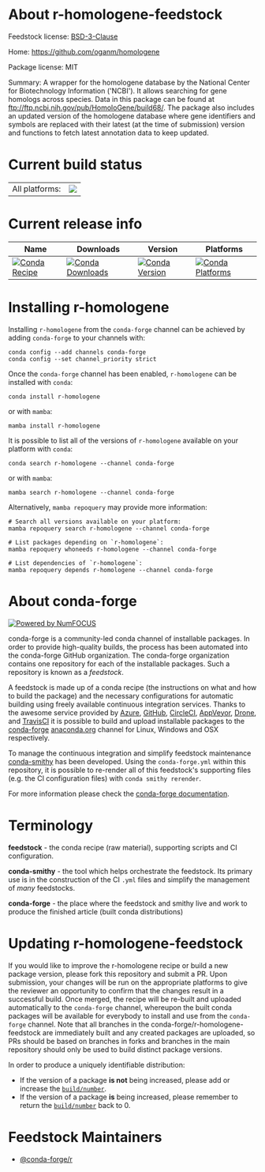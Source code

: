 About r-homologene-feedstock
============================

Feedstock license: [BSD-3-Clause](https://github.com/conda-forge/r-homologene-feedstock/blob/main/LICENSE.txt)

Home: https://github.com/oganm/homologene

Package license: MIT

Summary: A wrapper for the homologene database by the National Center for Biotechnology Information ('NCBI'). It allows searching for gene homologs across species. Data in this package can be found at <ftp://ftp.ncbi.nih.gov/pub/HomoloGene/build68/>. The package also includes an updated version of the homologene database where gene identifiers and symbols are replaced with their latest (at the time of submission) version and functions to fetch latest annotation data to keep updated.

Current build status
====================


<table><tr><td>All platforms:</td>
    <td>
      <a href="https://dev.azure.com/conda-forge/feedstock-builds/_build/latest?definitionId=14428&branchName=main">
        <img src="https://dev.azure.com/conda-forge/feedstock-builds/_apis/build/status/r-homologene-feedstock?branchName=main">
      </a>
    </td>
  </tr>
</table>

Current release info
====================

| Name | Downloads | Version | Platforms |
| --- | --- | --- | --- |
| [![Conda Recipe](https://img.shields.io/badge/recipe-r--homologene-green.svg)](https://anaconda.org/conda-forge/r-homologene) | [![Conda Downloads](https://img.shields.io/conda/dn/conda-forge/r-homologene.svg)](https://anaconda.org/conda-forge/r-homologene) | [![Conda Version](https://img.shields.io/conda/vn/conda-forge/r-homologene.svg)](https://anaconda.org/conda-forge/r-homologene) | [![Conda Platforms](https://img.shields.io/conda/pn/conda-forge/r-homologene.svg)](https://anaconda.org/conda-forge/r-homologene) |

Installing r-homologene
=======================

Installing `r-homologene` from the `conda-forge` channel can be achieved by adding `conda-forge` to your channels with:

```
conda config --add channels conda-forge
conda config --set channel_priority strict
```

Once the `conda-forge` channel has been enabled, `r-homologene` can be installed with `conda`:

```
conda install r-homologene
```

or with `mamba`:

```
mamba install r-homologene
```

It is possible to list all of the versions of `r-homologene` available on your platform with `conda`:

```
conda search r-homologene --channel conda-forge
```

or with `mamba`:

```
mamba search r-homologene --channel conda-forge
```

Alternatively, `mamba repoquery` may provide more information:

```
# Search all versions available on your platform:
mamba repoquery search r-homologene --channel conda-forge

# List packages depending on `r-homologene`:
mamba repoquery whoneeds r-homologene --channel conda-forge

# List dependencies of `r-homologene`:
mamba repoquery depends r-homologene --channel conda-forge
```


About conda-forge
=================

[![Powered by
NumFOCUS](https://img.shields.io/badge/powered%20by-NumFOCUS-orange.svg?style=flat&colorA=E1523D&colorB=007D8A)](https://numfocus.org)

conda-forge is a community-led conda channel of installable packages.
In order to provide high-quality builds, the process has been automated into the
conda-forge GitHub organization. The conda-forge organization contains one repository
for each of the installable packages. Such a repository is known as a *feedstock*.

A feedstock is made up of a conda recipe (the instructions on what and how to build
the package) and the necessary configurations for automatic building using freely
available continuous integration services. Thanks to the awesome service provided by
[Azure](https://azure.microsoft.com/en-us/services/devops/), [GitHub](https://github.com/),
[CircleCI](https://circleci.com/), [AppVeyor](https://www.appveyor.com/),
[Drone](https://cloud.drone.io/welcome), and [TravisCI](https://travis-ci.com/)
it is possible to build and upload installable packages to the
[conda-forge](https://anaconda.org/conda-forge) [anaconda.org](https://anaconda.org/)
channel for Linux, Windows and OSX respectively.

To manage the continuous integration and simplify feedstock maintenance
[conda-smithy](https://github.com/conda-forge/conda-smithy) has been developed.
Using the ``conda-forge.yml`` within this repository, it is possible to re-render all of
this feedstock's supporting files (e.g. the CI configuration files) with ``conda smithy rerender``.

For more information please check the [conda-forge documentation](https://conda-forge.org/docs/).

Terminology
===========

**feedstock** - the conda recipe (raw material), supporting scripts and CI configuration.

**conda-smithy** - the tool which helps orchestrate the feedstock.
                   Its primary use is in the construction of the CI ``.yml`` files
                   and simplify the management of *many* feedstocks.

**conda-forge** - the place where the feedstock and smithy live and work to
                  produce the finished article (built conda distributions)


Updating r-homologene-feedstock
===============================

If you would like to improve the r-homologene recipe or build a new
package version, please fork this repository and submit a PR. Upon submission,
your changes will be run on the appropriate platforms to give the reviewer an
opportunity to confirm that the changes result in a successful build. Once
merged, the recipe will be re-built and uploaded automatically to the
`conda-forge` channel, whereupon the built conda packages will be available for
everybody to install and use from the `conda-forge` channel.
Note that all branches in the conda-forge/r-homologene-feedstock are
immediately built and any created packages are uploaded, so PRs should be based
on branches in forks and branches in the main repository should only be used to
build distinct package versions.

In order to produce a uniquely identifiable distribution:
 * If the version of a package **is not** being increased, please add or increase
   the [``build/number``](https://docs.conda.io/projects/conda-build/en/latest/resources/define-metadata.html#build-number-and-string).
 * If the version of a package **is** being increased, please remember to return
   the [``build/number``](https://docs.conda.io/projects/conda-build/en/latest/resources/define-metadata.html#build-number-and-string)
   back to 0.

Feedstock Maintainers
=====================

* [@conda-forge/r](https://github.com/conda-forge/r/)

